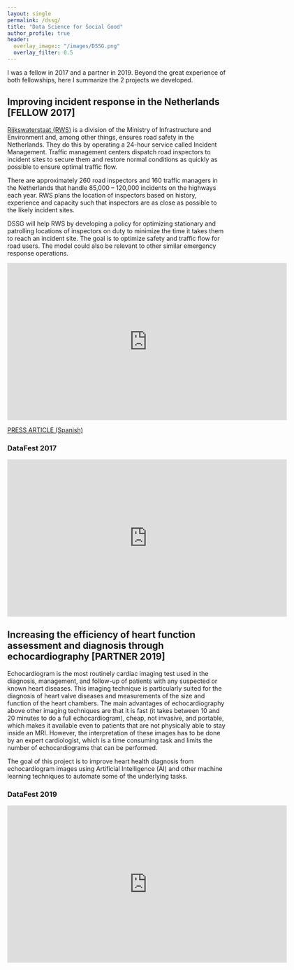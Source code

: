 ```yaml
---
layout: single
permalink: /dssg/
title: "Data Science for Social Good"
author_profile: true
header:
  overlay_image:: "/images/DSSG.png"
  overlay_filter: 0.5
---
```

I was a fellow in 2017 and a partner in 2019. Beyond the great experience of both fellowships, here I summarize the 2 projects we developed.

## Improving incident response in the Netherlands [FELLOW 2017]

[Rijkswaterstaat (RWS)](https://www.rijkswaterstaat.nl/english/index.aspx) is a division of the Ministry of Infrastructure and Environment and, among other things, ensures road safety in the Netherlands. They do this by operating a 24-hour service called Incident Management. Traffic management centers dispatch road inspectors to incident sites to secure them and restore normal conditions as quickly as possible to ensure optimal traffic flow.

There are approximately 260 road inspectors and 160 traffic managers in the Netherlands that handle 85,000 – 120,000 incidents on the highways each year. RWS plans the location of inspectors based on history, experience and capacity such that inspectors are as close as possible to the likely incident sites.

DSSG will help RWS by developing a policy for optimizing stationary and patrolling locations of inspectors on duty to minimize the time it takes them to reach an incident site. The goal is to optimize safety and traffic flow for road users. The model could also be relevant to other similar emergency response operations.

<iframe width="640" height="360" src="https://www.youtube-nocookie.com/embed/lqpAfUKid6Q?controls=0&amp;showinfo=0" frameborder="0" allowfullscreen></iframe>

[PRESS ARTICLE (Spanish)](https://elpais.com/elpais/2017/08/23/planeta_futuro/1503496406_395592.html)

### DataFest 2017

<iframe width="640" height="360" src="https://www.youtube-nocookie.com/embed/jfY6wCayI6s?controls=0&amp;showinfo=0" frameborder="0" allowfullscreen></iframe>

## Increasing the efficiency of heart function assessment and diagnosis through echocardiography [PARTNER 2019]

Echocardiogram is the most routinely cardiac imaging test used in the diagnosis, management, and follow-up of patients with any suspected or known heart diseases. This imaging technique is particularly suited for the diagnosis of heart valve diseases and measurements of the size and function of the heart chambers. The main advantages of echocardiography above other imaging techniques are that it is fast (it takes between 10 and 20 minutes to do a full echocardiogram), cheap, not invasive, and portable, which makes it available even to patients that are not physically able to stay inside an MRI. However, the interpretation of these images has to be done by an expert cardiologist, which is a time consuming task and limits the number of echocardiograms that can be performed.

The goal of this project is to improve heart health diagnosis from echocardiogram images using Artificial Intelligence (AI) and other machine learning techniques to automate some of the underlying tasks.

### DataFest 2019

<iframe width="640" height="360" src="https://www.youtube-nocookie.com/embed/pMzx_XkvIKU?controls=0&amp;showinfo=0" frameborder="0" allowfullscreen></iframe>
